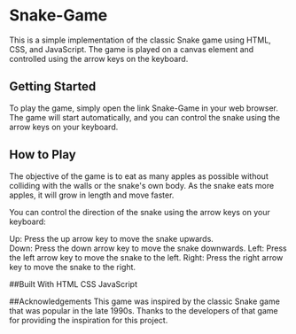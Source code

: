 # Snake-Game
This is a simple implementation of the classic Snake game using HTML, CSS, and JavaScript. The game is played on a canvas element and controlled using the arrow keys on the keyboard.

## Getting Started
To play the game, simply open the link Snake-Game in your web browser. The game will start automatically, and you can control the snake using the arrow keys on your keyboard.

## How to Play
The objective of the game is to eat as many apples as possible without colliding with the walls or the snake's own body. As the snake eats more apples, it will grow in length and move faster.

You can control the direction of the snake using the arrow keys on your keyboard:

Up: Press the up arrow key to move the snake upwards.<br>
Down: Press the down arrow key to move the snake downwards.
Left: Press the left arrow key to move the snake to the left.
Right: Press the right arrow key to move the snake to the right.

##Built With
HTML
CSS
JavaScript

##Acknowledgements
This game was inspired by the classic Snake game that was popular in the late 1990s. Thanks to the developers of that game for providing the inspiration for this project.

